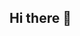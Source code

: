 ## Hi there 👋

<!--
**Rakshitha612/Rakshitha612** is a ✨ _special_ ✨ repository because its `README.md` (this file) appears on your GitHub profile.

Here are some ideas to get you started:
Enthusiastic and dedicated pre-final year Computer Science and Engineering student with a strong academic background and hands-on experience in software development, data structures, and emerging technologies. Proficient in programming, problem-solving, and developing full-stack applications. Passionate about applying theoretical knowledge to real-world challenges through innovative projects and collaborative work. Seeking internship opportunities to further enhance my technical and professional skills in a dynamic work environment.

🛠️ Skills and Technologies
Programming Languages:
C, C++

Java

Python

JavaScript

Web Development:
HTML, CSS, JavaScript

React.js, Node.js, Express.js

Bootstrap, Tailwind CSS

Database Management:
MySQL, PostgreSQL

MongoDB

Firebase Realtime DB

Data Structures and Algorithms:
Strong problem-solving using DSA

Practiced on platforms like LeetCode, HackerRank, CodeChef

Software & Tools:
Git & GitHub

VS Code, Eclipse, IntelliJ IDEA

Postman, Figma (for UI design)

Mobile App Development (Optional):
Flutter / Android Studio (Java/Kotlin)

Cloud & Deployment:
Basics of AWS, Heroku, Netlify

CI/CD fundamentals

Operating Systems & Networking:
Knowledge of OS concepts (process, thread, memory)

Basic understanding of TCP/IP, HTTP/HTTPS

Machine Learning / AI (If applicable):
Python libraries (NumPy, pandas, scikit-learn, matplotlib)

Basic ML models, data preprocessing

Cybersecurity / Cryptography (If applicable):
Knowledge of DES, AES encryption

Hands-on with secure document sharing projects

IoT / Embedded Systems (If applicable):
Arduino, Raspberry Pi basics

Sensors, actuators, and integration with cloud

🏆 Additional Highlights:
Participated in college-level hackathons and coding competitions.

Completed mini projects like Chat Applications, Leaf Disease Detection, Smart Farming IoT systems.

Strong team collaboration and communication skills.

Eager to learn and quick to adapt to new technologies.


- 🔭 I’m currently working on ...
- 🌱 I’m currently learning ...
- 👯 I’m looking to collaborate on ...
- 🤔 I’m looking for help with ...
- 💬 Ask me about ...
- 📫 How to reach me: ...
- 😄 Pronouns: ...
- ⚡ Fun fact: ...
-->

